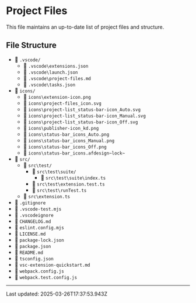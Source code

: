 # Project Files

This file maintains an up-to-date list of project files and structure.

## File Structure

- 📁 `.vscode/`
  - 📄 `.vscode\extensions.json`
  - 📄 `.vscode\launch.json`
  - 📄 `.vscode\project-files.md`
  - 📄 `.vscode\tasks.json`
- 📁 `icons/`
  - 📄 `icons\extension-icon.png`
  - 📄 `icons\project-files_icon.svg`
  - 📄 `icons\project-list_status-bar-icon_Auto.svg`
  - 📄 `icons\project-list_status-bar-icon_Manual.svg`
  - 📄 `icons\project-list_status-bar-icon_Off.svg`
  - 📄 `icons\publisher-icon_kd.png`
  - 📄 `icons\status-bar_icons_Auto.png`
  - 📄 `icons\status-bar_icons_Manual.png`
  - 📄 `icons\status-bar_icons_Off.png`
  - 📄 `icons\status-bar_icons.afdesign~lock~`
- 📁 `src/`
  - 📁 `src\test/`
    - 📁 `src\test\suite/`
      - 📄 `src\test\suite\index.ts`
    - 📄 `src\test\extension.test.ts`
    - 📄 `src\test\runTest.ts`
  - 📄 `src\extension.ts`
- 📄 `.gitignore`
- 📄 `.vscode-test.mjs`
- 📄 `.vscodeignore`
- 📄 `CHANGELOG.md`
- 📄 `eslint.config.mjs`
- 📄 `LICENSE.md`
- 📄 `package-lock.json`
- 📄 `package.json`
- 📄 `README.md`
- 📄 `tsconfig.json`
- 📄 `vsc-extension-quickstart.md`
- 📄 `webpack.config.js`
- 📄 `webpack.test.config.js`

---
Last updated: 2025-03-26T17:37:53.943Z
